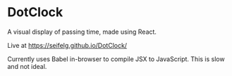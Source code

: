 # DotClock
A visual display of passing time, made using React.

Live at https://seifelg.github.io/DotClock/

Currently uses Babel in-browser to compile JSX to JavaScript. This is slow and not ideal.
